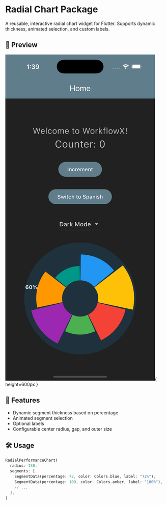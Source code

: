 # Radial Chart Package

A reusable, interactive radial chart widget for Flutter. Supports dynamic thickness, animated selection, and custom labels.

## 📸 Preview

![chart preview](repo_files/demo.png){  height=600px }

## 🚀 Features

- Dynamic segment thickness based on percentage
- Animated segment selection
- Optional labels
- Configurable center radius, gap, and outer size

## 🛠 Usage

```dart
RadialPerformanceChart(
  radius: 150,
  segments: [
    SegmentData(percentage: 72, color: Colors.blue, label: "72%"),
    SegmentData(percentage: 100, color: Colors.amber, label: "100%"),
    // ...
  ],
)
